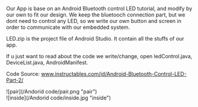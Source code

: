 Our App is base on an Android Bluetooth control LED tutorial, and modify by our own to fit our design. We keep the bluetooch connection part, but we dont need to control any LED, so we write our own button and screen in order to communicate with our embedded system.


LED.zip is the project file of Android Studio. It contain all the stuffs of our app.  

If u just want to read about the code we write/change, open ledControl.java, DeviceList.java, AndroidManifest.


Code Source: www.instructables.com/id/Android-Bluetooth-Control-LED-Part-2/



![pair](/Andorid code/pair.png "pair")  
![inside](/Andorid code/inside.jpg "inside")
